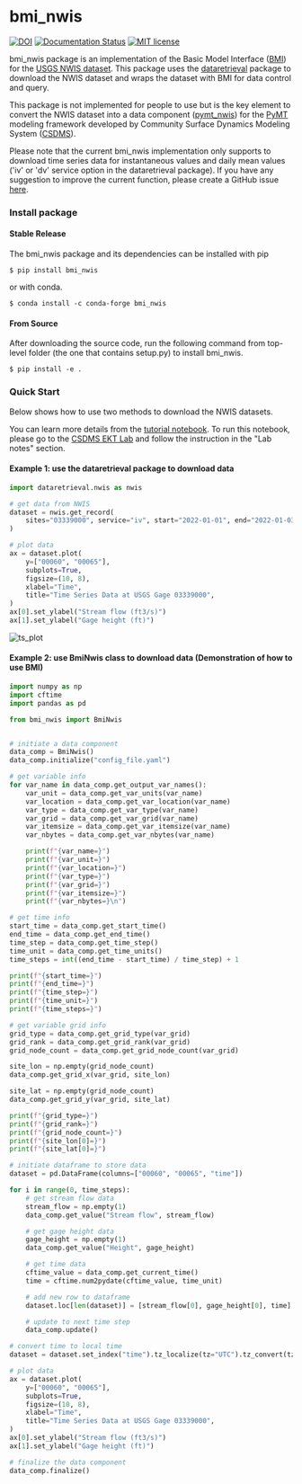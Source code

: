 # bmi_nwis
[![DOI](https://zenodo.org/badge/536762868.svg)](https://zenodo.org/doi/10.5281/zenodo.10368748)
[![Documentation Status](https://readthedocs.org/projects/bmi_nwis/badge/?version=latest)](https://bmi-nwis.readthedocs.io/en/latest/)
[![MIT license](https://img.shields.io/badge/License-MIT-blue.svg)](https://github.com/gantian127/bmi_nwis/blob/master/LICENSE.txt)

bmi_nwis package is an implementation of the Basic Model Interface ([BMI](https://bmi-spec.readthedocs.io/en/latest/))
for the [USGS NWIS dataset](https://waterdata.usgs.gov/nwis).
This package uses the [dataretrieval](https://github.com/USGS-python/dataretrieval) package
to download the NWIS dataset and wraps the dataset with BMI for data control and query.

This package is not implemented for people to use but is the key element to convert the NWIS dataset
into a data component ([pymt_nwis](https://pymt-nwis.readthedocs.io/en/latest/)) for
the [PyMT](https://pymt.readthedocs.io/en/latest/?badge=latest) modeling framework developed by
Community Surface Dynamics Modeling System ([CSDMS](https://csdms.colorado.edu/wiki/Main_Page)).

Please note that the current bmi_nwis implementation only supports to download time series data
for instantaneous values and daily mean values ('iv' or 'dv' service option in the dataretrieval package).
If you have any suggestion to improve the current function, please create a GitHub issue
[here](https://github.com/gantian127/bmi_nwis/issues).


### Install package

#### Stable Release

The bmi_nwis package and its dependencies can be installed with pip
```
$ pip install bmi_nwis
```

or with conda.
```
$ conda install -c conda-forge bmi_nwis
```

#### From Source

After downloading the source code, run the following command from top-level folder
(the one that contains setup.py) to install bmi_nwis.
```
$ pip install -e .
```

### Quick Start
Below shows how to use two methods to download the NWIS datasets.

You can learn more details from the [tutorial notebook](notebooks/bmi_nwis.ipynb). To run this notebook,
please go to the [CSDMS EKT Lab](https://csdms.colorado.edu/wiki/Lab-0034) and follow the instruction in the "Lab notes" section.

#### Example 1: use the dataretrieval package to download data

```python
import dataretrieval.nwis as nwis

# get data from NWIS
dataset = nwis.get_record(
    sites="03339000", service="iv", start="2022-01-01", end="2022-01-03"
)

# plot data
ax = dataset.plot(
    y=["00060", "00065"],
    subplots=True,
    figsize=(10, 8),
    xlabel="Time",
    title="Time Series Data at USGS Gage 03339000",
)
ax[0].set_ylabel("Stream flow (ft3/s)")
ax[1].set_ylabel("Gage height (ft)")
```
![ts_plot](docs/source/_static/plot.png)

#### Example 2: use BmiNwis class to download data (Demonstration of how to use BMI)

```python
import numpy as np
import cftime
import pandas as pd

from bmi_nwis import BmiNwis


# initiate a data component
data_comp = BmiNwis()
data_comp.initialize("config_file.yaml")

# get variable info
for var_name in data_comp.get_output_var_names():
    var_unit = data_comp.get_var_units(var_name)
    var_location = data_comp.get_var_location(var_name)
    var_type = data_comp.get_var_type(var_name)
    var_grid = data_comp.get_var_grid(var_name)
    var_itemsize = data_comp.get_var_itemsize(var_name)
    var_nbytes = data_comp.get_var_nbytes(var_name)

    print(f"{var_name=}")
    print(f"{var_unit=}")
    print(f"{var_location=}")
    print(f"{var_type=}")
    print(f"{var_grid=}")
    print(f"{var_itemsize=}")
    print(f"{var_nbytes=}\n")

# get time info
start_time = data_comp.get_start_time()
end_time = data_comp.get_end_time()
time_step = data_comp.get_time_step()
time_unit = data_comp.get_time_units()
time_steps = int((end_time - start_time) / time_step) + 1

print(f"{start_time=}")
print(f"{end_time=}")
print(f"{time_step=}")
print(f"{time_unit=}")
print(f"{time_steps=}")

# get variable grid info
grid_type = data_comp.get_grid_type(var_grid)
grid_rank = data_comp.get_grid_rank(var_grid)
grid_node_count = data_comp.get_grid_node_count(var_grid)

site_lon = np.empty(grid_node_count)
data_comp.get_grid_x(var_grid, site_lon)

site_lat = np.empty(grid_node_count)
data_comp.get_grid_y(var_grid, site_lat)

print(f"{grid_type=}")
print(f"{grid_rank=}")
print(f"{grid_node_count=}")
print(f"{site_lon[0]=}")
print(f"{site_lat[0]=}")

# initiate dataframe to store data
dataset = pd.DataFrame(columns=["00060", "00065", "time"])

for i in range(0, time_steps):
    # get stream flow data
    stream_flow = np.empty(1)
    data_comp.get_value("Stream flow", stream_flow)

    # get gage height data
    gage_height = np.empty(1)
    data_comp.get_value("Height", gage_height)

    # get time data
    cftime_value = data_comp.get_current_time()
    time = cftime.num2pydate(cftime_value, time_unit)

    # add new row to dataframe
    dataset.loc[len(dataset)] = [stream_flow[0], gage_height[0], time]

    # update to next time step
    data_comp.update()

# convert time to local time
dataset = dataset.set_index("time").tz_localize(tz="UTC").tz_convert(tz="US/Central")

# plot data
ax = dataset.plot(
    y=["00060", "00065"],
    subplots=True,
    figsize=(10, 8),
    xlabel="Time",
    title="Time Series Data at USGS Gage 03339000",
)
ax[0].set_ylabel("Stream flow (ft3/s)")
ax[1].set_ylabel("Gage height (ft)")

# finalize the data component
data_comp.finalize()
```
